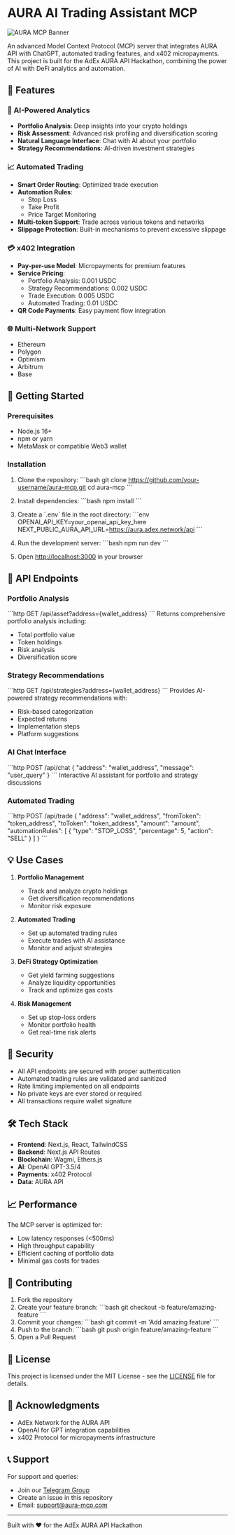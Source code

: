 # AURA AI Trading Assistant MCP

![AURA MCP Banner](https://aura.adex.network/assets/banner.png)

An advanced Model Context Protocol (MCP) server that integrates AURA API with ChatGPT, automated trading features, and x402 micropayments. This project is built for the AdEx AURA API Hackathon, combining the power of AI with DeFi analytics and automation.

## 🌟 Features

### 🤖 AI-Powered Analytics
- **Portfolio Analysis**: Deep insights into your crypto holdings
- **Risk Assessment**: Advanced risk profiling and diversification scoring
- **Natural Language Interface**: Chat with AI about your portfolio
- **Strategy Recommendations**: AI-driven investment strategies

### 📈 Automated Trading
- **Smart Order Routing**: Optimized trade execution
- **Automation Rules**:
  - Stop Loss
  - Take Profit
  - Price Target Monitoring
- **Multi-token Support**: Trade across various tokens and networks
- **Slippage Protection**: Built-in mechanisms to prevent excessive slippage

### 💳 x402 Integration
- **Pay-per-use Model**: Micropayments for premium features
- **Service Pricing**:
  - Portfolio Analysis: 0.001 USDC
  - Strategy Recommendations: 0.002 USDC
  - Trade Execution: 0.005 USDC
  - Automated Trading: 0.01 USDC
- **QR Code Payments**: Easy payment flow integration

### 🌐 Multi-Network Support
- Ethereum
- Polygon
- Optimism
- Arbitrum
- Base

## 🚀 Getting Started

### Prerequisites
- Node.js 16+
- npm or yarn
- MetaMask or compatible Web3 wallet

### Installation

1. Clone the repository:
\`\`\`bash
git clone https://github.com/your-username/aura-mcp.git
cd aura-mcp
\`\`\`

2. Install dependencies:
\`\`\`bash
npm install
\`\`\`

3. Create a \`.env\` file in the root directory:
\`\`\`env
OPENAI_API_KEY=your_openai_api_key_here
NEXT_PUBLIC_AURA_API_URL=https://aura.adex.network/api
\`\`\`

4. Run the development server:
\`\`\`bash
npm run dev
\`\`\`

5. Open [http://localhost:3000](http://localhost:3000) in your browser

## 🔧 API Endpoints

### Portfolio Analysis
\`\`\`http
GET /api/asset?address={wallet_address}
\`\`\`
Returns comprehensive portfolio analysis including:
- Total portfolio value
- Token holdings
- Risk analysis
- Diversification score

### Strategy Recommendations
\`\`\`http
GET /api/strategies?address={wallet_address}
\`\`\`
Provides AI-powered strategy recommendations with:
- Risk-based categorization
- Expected returns
- Implementation steps
- Platform suggestions

### AI Chat Interface
\`\`\`http
POST /api/chat
{
  "address": "wallet_address",
  "message": "user_query"
}
\`\`\`
Interactive AI assistant for portfolio and strategy discussions

### Automated Trading
\`\`\`http
POST /api/trade
{
  "address": "wallet_address",
  "fromToken": "token_address",
  "toToken": "token_address",
  "amount": "amount",
  "automationRules": [
    {
      "type": "STOP_LOSS",
      "percentage": 5,
      "action": "SELL"
    }
  ]
}
\`\`\`

## 💡 Use Cases

1. **Portfolio Management**
   - Track and analyze crypto holdings
   - Get diversification recommendations
   - Monitor risk exposure

2. **Automated Trading**
   - Set up automated trading rules
   - Execute trades with AI assistance
   - Monitor and adjust strategies

3. **DeFi Strategy Optimization**
   - Get yield farming suggestions
   - Analyze liquidity opportunities
   - Track and optimize gas costs

4. **Risk Management**
   - Set up stop-loss orders
   - Monitor portfolio health
   - Get real-time risk alerts

## 🔐 Security

- All API endpoints are secured with proper authentication
- Automated trading rules are validated and sanitized
- Rate limiting implemented on all endpoints
- No private keys are ever stored or required
- All transactions require wallet signature

## 🛠 Tech Stack

- **Frontend**: Next.js, React, TailwindCSS
- **Backend**: Next.js API Routes
- **Blockchain**: Wagmi, Ethers.js
- **AI**: OpenAI GPT-3.5/4
- **Payments**: x402 Protocol
- **Data**: AURA API

## 📈 Performance

The MCP server is optimized for:
- Low latency responses (<500ms)
- High throughput capability
- Efficient caching of portfolio data
- Minimal gas costs for trades

## 🤝 Contributing

1. Fork the repository
2. Create your feature branch:
   \`\`\`bash
   git checkout -b feature/amazing-feature
   \`\`\`
3. Commit your changes:
   \`\`\`bash
   git commit -m 'Add amazing feature'
   \`\`\`
4. Push to the branch:
   \`\`\`bash
   git push origin feature/amazing-feature
   \`\`\`
5. Open a Pull Request

## 📝 License

This project is licensed under the MIT License - see the [LICENSE](LICENSE) file for details.

## 🙏 Acknowledgments

- AdEx Network for the AURA API
- OpenAI for GPT integration capabilities
- x402 Protocol for micropayments infrastructure

## 📞 Support

For support and queries:
- Join our [Telegram Group](https://t.me/aura_mcp_support)
- Create an issue in this repository
- Email: support@aura-mcp.com

---

Built with ❤️ for the AdEx AURA API Hackathon